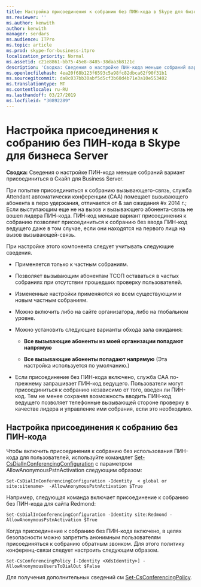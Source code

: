 ```yaml
---
title: Настройка присоединения к собранию без ПИН-кода в Skype для бизнеса Server
ms.reviewer: ''
ms.author: kenwith
author: kenwith
manager: serdars
ms.audience: ITPro
ms.topic: article
ms.prod: skype-for-business-itpro
localization_priority: Normal
ms.assetid: c21e8861-bb75-45e8-8485-38daa3b8121c
description: 'Сводка: Сведения о настройке ПИН-кода меньше собраний вариант присоединиться в Скайп для Business Server.'
ms.openlocfilehash: 4ea20f68b123f6593c5a98fc82dbca62f90f31b1
ms.sourcegitcommit: da8c037bb30abf5d5cf3b60d4b71e3a10e553402
ms.translationtype: MT
ms.contentlocale: ru-RU
ms.lasthandoff: 03/27/2019
ms.locfileid: "30892289"
---
```

# <a name="configure-pin-less-meeting-join-in-skype-for-business-server"></a>Настройка присоединения к собранию без ПИН-кода в Skype для бизнеса Server
 
**Сводка:** Сведения о настройке ПИН-кода меньше собраний вариант присоединиться в Скайп для Business Server.
  
При попытке присоединиться к собранию вызывающего-связь, служба Attendant автоматически конференции (CAA) помещает вызывающего абонента в перо удержания, отличается от & зал ожидания #x 2014 г.; Если выступающим еще не на вызов и вызывающего абонента-связь не вошел лидера ПИН-кода. ПИН-код меньше вариант присоединения к собранию позволяет присоединиться к собранию без ввода ПИН-код ведущего даже в том случае, если они находятся на первого лица на вызов вызывающей-связь. 
  
При настройке этого компонента следует учитывать следующие сведения.
  
- Применяется только к частным собраниям.
    
- Позволяет вызывающим абонентам ТСОП оставаться в частых собраниях при отсутствии прошедших проверку пользователей.
    
- Измененные настройки применяются ко всем существующим и новым частным собраниям.
    
- Можно включить либо на сайте организатора, либо на глобальном уровне.
    
- Можно установить следующие варианты обхода зала ожидания: 
    
  - **Все вызывающие абоненты из моей организации попадают напрямую**
    
  - **Все вызывающие абоненты попадают напрямую** (Эта настройка используется по умолчанию.)
    
- Если присоединение без ПИН-кода включено, служба CAA по-прежнему запрашивает ПИН-код ведущего. Пользователи могут присоединиться к собранию независимо от того, введен ли ПИН-код. Тем не менее сохраняя возможность вводить ПИН-код ведущего позволяет телефонные вызывающей стороне проверку в качестве лидера и управление ими собрания, если это необходимо.
    
## <a name="configure-pin-less-meeting-join"></a>Настройка присоединения к собранию без ПИН-кода

Чтобы включить присоединения к собранию без использования ПИН-кода для пользователей, используйте командлет [Set-CsDialInConferencingConfiguration](https://docs.microsoft.com/powershell/module/skype/set-csdialinconferencingconfiguration?view=skype-ps) с параметром AllowAnonymousPstnActivation следующим образом:
  
```
Set-CsDialInConferencingConfiguration -Identity  < global or site:sitename>  -AllowAnonymousPstnActivation $True
```

Например, следующая команда включает присоединение к собранию без ПИН-кода для сайта Redmond:
  
```
Set-CsDialInConferencingConfiguration -Identity site:Redmond -AllowAnonymousPstnActivation $True
```

Когда присоединение к собранию без ПИН-кода включено, в целях безопасности можно запретить анонимным пользователям присоединяться к собранию обратным звонком. Для этого политику конференц-связи следует настроить следующим образом.
  
```
Set-CsConferencingPolicy [-Identity <XdsIdentity>] -AllowAnonymousUsersToDialOut $False
```

Для получения дополнительных сведений см [Set-CsConferencingPolicy](https://docs.microsoft.com/powershell/module/skype/set-csconferencingpolicy?view=skype-ps).
  

